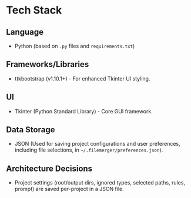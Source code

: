 # Tech Stack

## Language
- Python (based on `.py` files and `requirements.txt`)

## Frameworks/Libraries
- ttkbootstrap (v1.10.1+) - For enhanced Tkinter UI styling.

## UI
- Tkinter (Python Standard Library) - Core GUI framework.

## Data Storage
- JSON (Used for saving project configurations and user preferences, including file selections, in `~/.filemerger/preferences.json`).

## Architecture Decisions
- Project settings (root/output dirs, ignored types, selected paths, rules, prompt) are saved per-project in a JSON file.